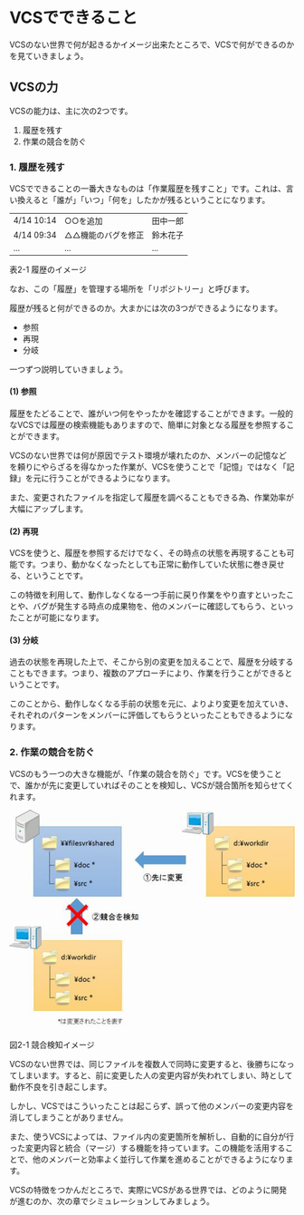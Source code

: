 # VCSでできること

VCSのない世界で何が起きるかイメージ出来たところで、VCSで何ができるのかを見ていきましょう。

## VCSの力

VCSの能力は、主に次の2つです。

1. 履歴を残す
1. 作業の競合を防ぐ

### 1. 履歴を残す

VCSでできることの一番大きなものは「作業履歴を残すこと」です。これは、言い換えると「誰が」「いつ」「何を」したかが残るということになります。

<table>
  <tr>
    <td>4/14 10:14</td>
    <td>○○を追加</td>
    <td>田中一郎</td>
  </tr>
  <tr>
    <td>4/14 09:34</td>
    <td>△△機能のバグを修正</td>
    <td>鈴木花子</td>
  </tr>
  <tr>
    <td>...</td>
    <td>...</td>
    <td>...</td>
  </tr>
</table>

表2-1 履歴のイメージ

なお、この「履歴」を管理する場所を「リポジトリー」と呼びます。

履歴が残ると何ができるのか。大まかには次の3つができるようになります。

- 参照
- 再現
- 分岐

一つずつ説明していきましょう。

#### (1) 参照

履歴をたどることで、誰がいつ何をやったかを確認することができます。一般的なVCSでは履歴の検索機能もありますので、簡単に対象となる履歴を参照することができます。

VCSのない世界では何が原因でテスト環境が壊れたのか、メンバーの記憶などを頼りにやらざるを得なかった作業が、VCSを使うことで「記憶」ではなく「記録」を元に行うことができるようになります。

また、変更されたファイルを指定して履歴を調べることもできる為、作業効率が大幅にアップします。

#### (2) 再現

VCSを使うと、履歴を参照するだけでなく、その時点の状態を再現することも可能です。つまり、動かなくなったとしても正常に動作していた状態に巻き戻せる、ということです。

この特徴を利用して、動作しなくなる一つ手前に戻り作業をやり直すといったことや、バグが発生する時点の成果物を、他のメンバーに確認してもらう、といったことが可能になります。

#### (3) 分岐

過去の状態を再現した上で、そこから別の変更を加えることで、履歴を分岐することもできます。つまり、複数のアプローチにより、作業を行うことができるということです。

このことから、動作しなくなる手前の状態を元に、よりより変更を加えていき、それぞれのパターンをメンバーに評価してもらうといったこともできるようになります。

### 2. 作業の競合を防ぐ

VCSのもう一つの大きな機能が、「作業の競合を防ぐ」です。VCSを使うことで、誰かが先に変更していればそのことを検知し、VCSが競合箇所を知らせてくれます。

![競合検知イメージ](images/chapter-2-1.jpg)

図2-1 競合検知イメージ

VCSのない世界では、同じファイルを複数人で同時に変更すると、後勝ちになってしまいます。すると、前に変更した人の変更内容が失われてしまい、時として動作不良を引き起こします。

しかし、VCSではこういったことは起こらず、誤って他のメンバーの変更内容を消してしまうことがありません。

また、使うVCSによっては、ファイル内の変更箇所を解析し、自動的に自分が行った変更内容と統合（マージ）する機能を持っています。この機能を活用することで、他のメンバーと効率よく並行して作業を進めることができるようになります。

VCSの特徴をつかんだところで、実際にVCSがある世界では、どのように開発が進むのか、次の章でシミュレーションしてみましょう。